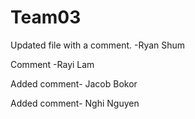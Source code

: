 # Team03

Updated file with a comment. -Ryan Shum

Comment  -Rayi Lam

Added comment- Jacob Bokor

Added comment- Nghi Nguyen


